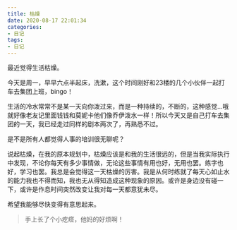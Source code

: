 ```yaml
---
title: 枯燥
date: 2020-08-17 22:01:34
categories:
- 日记
tags:
- 日记
---
```


最近觉得生活枯燥。

今天是周一，早早六点半起床，洗漱，这个时间刚好和23楼的几个小伙伴一起打车去集团上班，bingo！

生活的冷水常常不是某一天向你泼过来，而是一种持续的，不断的，这种感觉...哦就好像老友记里面钱钱和莫妮卡他们像乔伊泼水一样！所以今天又是自己打车去集团的一天，我已经走过同样的剧本两次了，再熟悉不过。

是不是所有人都觉得人事的培训很无聊呢？

说起枯燥，在我的原本规划中，枯燥应该是和我的生活很远的，但是当我实际执行中发现，不论你每天有多少事情做，无论这些事情有用也好，无用也罢。练字也好，学习也罢。我总是会觉得这一天枯燥的厉害。我是从何时练就了每天心如止水的能力我也不得而知，我也无从得知造成这种现象的原因。或许是身边没有碰一下，或许是作息时间突然改变让我对每一天都意犹未尽。

希望我能够尽快变得有意思起来。

> 手上长了个小疙瘩，他妈的好烦啊！